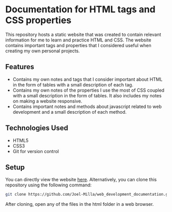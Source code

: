 # Documentation for HTML tags and CSS properties
This repository hosts a static website that was created to contain relevant information for me to learn and practice HTML and CSS. The website contains important tags and properties that I considered useful when creating my own personal projects.

## Features
- Contains my own notes and tags that I consider important about HTML in the form of tables with a small description of each tag.
- Contains my own notes of the properties I use the most of CSS coupled with a small description in the form of tables. It also includes my notes on making a website responsive.
- Contains important notes and methods about javascript related to web development and a small description of each method.

## Technologies Used
- HTML5
- CSS3
- Git for version control

## Setup
You can directly view the website [here](https://joel-milla.github.io/web_development_documentation/styles.html).
Alternatively, you can clone this repository using the following command:
```bash
git clone https://github.com/Joel-Milla/web_development_documentation.git
```
After cloning, open any of the files in the html folder in a web browser.
